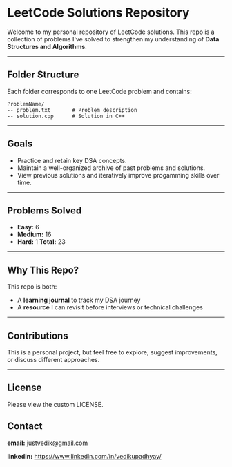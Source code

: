 # LeetCode Solutions Repository

Welcome to my personal repository of LeetCode solutions.
This repo is a collection of problems I've solved to strengthen my understanding of **Data Structures and Algorithms**.

---

## Folder Structure

Each folder corresponds to one LeetCode problem and contains:

```plaintext
ProblemName/
-- problem.txt       # Problem description
-- solution.cpp      # Solution in C++
```

---

## Goals

- Practice and retain key DSA concepts.
- Maintain a well-organized archive of past problems and solutions.
- View previous solutions and iteratively improve progamming skills over time.

---

## Problems Solved

- **Easy:** 6
- **Medium:** 16
- **Hard:** 1
**Total:** 23

---

## Why This Repo?

This repo is both:
- A **learning journal** to track my DSA journey
- A **resource** I can revisit before interviews or technical challenges

---

## Contributions

This is a personal project, but feel free to explore, suggest improvements, or discuss different approaches.

---

## License

Please view the custom LICENSE.

## Contact

**email:** justvedik@gmail.com

**linkedin:** https://www.linkedin.com/in/vedikupadhyay/
